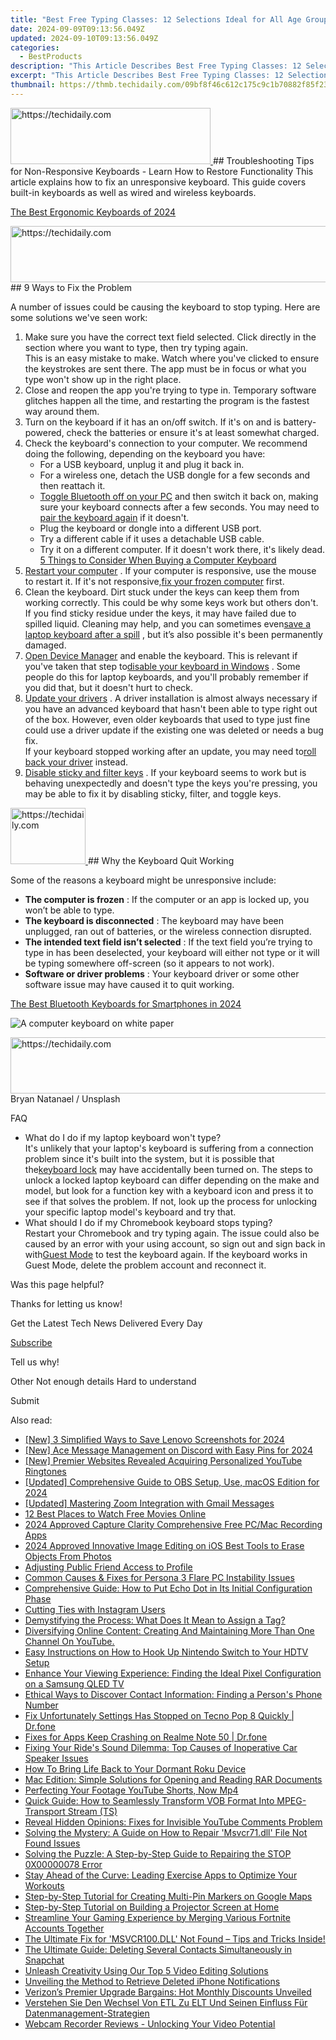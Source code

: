 ```yaml
---
title: "Best Free Typing Classes: 12 Selections Ideal for All Age Groups"
date: 2024-09-09T09:13:56.049Z
updated: 2024-09-10T09:13:56.049Z
categories:
  - BestProducts
description: "This Article Describes Best Free Typing Classes: 12 Selections Ideal for All Age Groups"
excerpt: "This Article Describes Best Free Typing Classes: 12 Selections Ideal for All Age Groups"
thumbnail: https://thmb.techidaily.com/09bf8f46c612c175c9c1b70882f85f23e4a357208766fb885709ca7e3c676924.png
---
```


<!-- affiliate ads begin -->
<a href="https://wigfever.sjv.io/c/5597632/2014850/22899" target="_top" id="2014850">
  <img src="//a.impactradius-go.com/display-ad/22899-2014850" border="0" alt="https://techidaily.com" width="320" height="90"/>
</a>
<img height="0" width="0" src="https://wigfever.sjv.io/i/5597632/2014850/22899" style="position:absolute;visibility:hidden;" border="0" />
<!-- affiliate ads end -->
## Troubleshooting Tips for Non-Responsive Keyboards - Learn How to Restore Functionality
 This article explains how to fix an unresponsive keyboard. This guide covers built-in keyboards as well as wired and wireless keyboards.

[The Best Ergonomic Keyboards of 2024](https://www.lifewire.com/best-ergonomic-keyboards-4147386)

<!-- affiliate ads begin -->
<a href="https://ephamedtechinc.pxf.io/c/5597632/2130532/26400" target="_top" id="2130532">
  <img src="//a.impactradius-go.com/display-ad/26400-2130532" border="0" alt="https://techidaily.com" width="728" height="90"/>
</a>
<img height="0" width="0" src="https://ephamedtechinc.pxf.io/i/5597632/2130532/26400" style="position:absolute;visibility:hidden;" border="0" />
<!-- affiliate ads end -->
## 9 Ways to Fix the Problem

 A number of issues could be causing the keyboard to stop typing. Here are some solutions we've seen work:  

1. Make sure you have the correct text field selected. Click directly in the section where you want to type, then try typing again.  
 This is an easy mistake to make. Watch where you've clicked to ensure the keystrokes are sent there. The app must be in focus or what you type won't show up in the right place.
2. Close and reopen the app you're trying to type in. Temporary software glitches happen all the time, and restarting the program is the fastest way around them.
3. Turn on the keyboard if it has an on/off switch. If it's on and is battery-powered, check the batteries or ensure it's at least somewhat charged.
4. Check the keyboard's connection to your computer. We recommend doing the following, depending on the keyboard you have:  
   * For a USB keyboard, unplug it and plug it back in.  
   * For a wireless one, detach the USB dongle for a few seconds and then reattach it.  
   * [Toggle Bluetooth off on your PC](https://www.lifewire.com/turn-on-bluetooth-in-windows-11-5216193) and then switch it back on, making sure your keyboard connects after a few seconds. You may need to [pair the keyboard again](https://www.lifewire.com/set-up-a-bluetooth-device-2640340) if it doesn't.  
   * Plug the keyboard or dongle into a different USB port.  
   * Try a different cable if it uses a detachable USB cable.  
   * Try it on a different computer. If it doesn't work there, it's likely dead.  
[5 Things to Consider When Buying a Computer Keyboard](https://www.lifewire.com/important-keyboard-features-2640341)
5. [Restart your computer](https://www.lifewire.com/how-to-reboot-a-computer-2624568) . If your computer is responsive, use the mouse to restart it. If it's not responsive,[fix your frozen computer](https://www.lifewire.com/fix-frozen-computer-5217030) first.
6. Clean the keyboard. Dirt stuck under the keys can keep them from working correctly. This could be why some keys work but others don't.  
 If you find sticky residue under the keys, it may have failed due to spilled liquid. Cleaning may help, and you can sometimes even[save a laptop keyboard after a spill](https://www.lifewire.com/steps-to-laptop-spill-repair-2378134) , but it’s also possible it's been permanently damaged.
7. [Open Device Manager](https://www.lifewire.com/how-to-open-device-manager-2626075) and enable the keyboard. This is relevant if you've taken that step to[disable your keyboard in Windows](https://www.lifewire.com/disable-laptop-keyboard-in-windows-11-5196395) . Some people do this for laptop keyboards, and you'll probably remember if you did that, but it doesn't hurt to check.
8. [Update your drivers](https://www.lifewire.com/how-to-update-drivers-in-windows-2619214) . A driver installation is almost always necessary if you have an advanced keyboard that hasn't been able to type right out of the box. However, even older keyboards that used to type just fine could use a driver update if the existing one was deleted or needs a bug fix.  
 If your keyboard stopped working after an update, you may need to[roll back your driver](https://www.lifewire.com/how-to-roll-back-a-driver-in-windows-2619217) instead.
9. [Disable sticky and filter keys](https://www.lifewire.com/how-to-turn-off-sticky-keys-windows-4692841) . If your keyboard seems to work but is behaving unexpectedly and doesn't type the keys you're pressing, you may be able to fix it by disabling sticky, filter, and toggle keys.

<!-- affiliate ads begin -->
<a href="https://aligracehair.sjv.io/c/5597632/2135394/19272" target="_top" id="2135394">
  <img src="//a.impactradius-go.com/display-ad/19272-2135394" border="0" alt="https://techidaily.com" width="120" height="90"/>
</a>
<img height="0" width="0" src="https://aligracehair.sjv.io/i/5597632/2135394/19272" style="position:absolute;visibility:hidden;" border="0" />
<!-- affiliate ads end -->
## Why the Keyboard Quit Working

 Some of the reasons a keyboard might be unresponsive include:

* **The computer is frozen** : If the computer or an app is locked up, you won’t be able to type.
* **The keyboard is disconnected** : The keyboard may have been unplugged, ran out of batteries, or the wireless connection disrupted.
* **The intended text field isn’t selected** : If the text field you’re trying to type in has been deselected, your keyboard will either not type or it will be typing somewhere off-screen (so it appears to not work).
* **Software or driver problems** : Your keyboard driver or some other software issue may have caused it to quit working.

[The Best Bluetooth Keyboards for Smartphones in 2024](https://www.lifewire.com/best-bluetooth-keyboards-for-smartphones-4177695)

![A computer keyboard on white paper](https://www.lifewire.com/thmb/CeM-fcdHU1euNfVLy8semOjckm4=/1500x0/filters:no_upscale():max_bytes(150000):strip_icc():format(webp)/bryan-natanael-hR8l1s4u8QE-unsplash-bf561a995f8840d29937369560cabfab.jpg)

<!-- affiliate ads begin -->
<a href="https://ephamedtechinc.pxf.io/c/5597632/2136618/26400" target="_top" id="2136618">
  <img src="//a.impactradius-go.com/display-ad/26400-2136618" border="0" alt="https://techidaily.com" width="728" height="90"/>
</a>
<img height="0" width="0" src="https://ephamedtechinc.pxf.io/i/5597632/2136618/26400" style="position:absolute;visibility:hidden;" border="0" />
<!-- affiliate ads end -->
Bryan Natanael / Unsplash

 FAQ

* What do I do if my laptop keyboard won't type?  
 It's unlikely that your laptop's keyboard is suffering from a connection problem since it's built into the system, but it is possible that the[keyboard lock](https://www.lifewire.com/lock-your-keyboard-temporarily-5072812) may have accidentally been turned on. The steps to unlock a locked laptop keyboard can differ depending on the make and model, but look for a function key with a keyboard icon and press it to see if that solves the problem. If not, look up the process for unlocking your specific laptop model's keyboard and try that.
* What should I do if my Chromebook keyboard stops typing?  
 Restart your Chromebook and try typing again. The issue could also be caused by an error with your using account, so sign out and sign back in with[Guest Mode](https://www.lifewire.com/how-to-use-chromebook-guest-mode-4842588) to test the keyboard again. If the keyboard works in Guest Mode, delete the problem account and reconnect it.

Was this page helpful?

Thanks for letting us know!

 Get the Latest Tech News Delivered Every Day

[Subscribe](https://www.lifewire.com/#)

Tell us why!

 Other  Not enough details  Hard to understand

 Submit

<ins class="adsbygoogle"
     style="display:block"
     data-ad-format="autorelaxed"
     data-ad-client="ca-pub-7571918770474297"
     data-ad-slot="1223367746"></ins>



<ins class="adsbygoogle"
     style="display:block"
     data-ad-client="ca-pub-7571918770474297"
     data-ad-slot="8358498916"
     data-ad-format="auto"
     data-full-width-responsive="true"></ins>

<span class="atpl-alsoreadstyle">Also read:</span>
<div><ul>
<li><a href="https://digital-screen-recording.techidaily.com/new-3-simplified-ways-to-save-lenovo-screenshots-for-2024/"><u>[New] 3 Simplified Ways to Save Lenovo Screenshots for 2024</u></a></li>
<li><a href="https://discord-videos.techidaily.com/new-ace-message-management-on-discord-with-easy-pins-for-2024/"><u>[New] Ace Message Management on Discord with Easy Pins for 2024</u></a></li>
<li><a href="https://extra-support.techidaily.com/new-premier-websites-revealed-acquiring-personalized-youtube-ringtones/"><u>[New] Premier Websites Revealed  Acquiring Personalized YouTube Ringtones</u></a></li>
<li><a href="https://video-screen-grab.techidaily.com/updated-comprehensive-guide-to-obs-setup-use-macos-edition-for-2024/"><u>[Updated] Comprehensive Guide to OBS Setup, Use, macOS Edition for 2024</u></a></li>
<li><a href="https://fox-access.techidaily.com/updated-mastering-zoom-integration-with-gmail-messages/"><u>[Updated] Mastering Zoom Integration with Gmail Messages</u></a></li>
<li><a href="https://techno-recovery.techidaily.com/12-best-places-to-watch-free-movies-online/"><u>12 Best Places to Watch Free Movies Online</u></a></li>
<li><a href="https://screen-recording.techidaily.com/2024-approved-capture-clarity-comprehensive-free-pcmac-recording-apps/"><u>2024 Approved  Capture Clarity  Comprehensive Free PC/Mac Recording Apps</u></a></li>
<li><a href="https://fox-info.techidaily.com/2024-approved-innovative-image-editing-on-ios-best-tools-to-erase-objects-from-photos/"><u>2024 Approved  Innovative Image Editing on iOS  Best Tools to Erase Objects From Photos</u></a></li>
<li><a href="https://facebook.techidaily.com/adjusting-public-friend-access-to-profile/"><u>Adjusting Public Friend Access to Profile</u></a></li>
<li><a href="https://program-issues.techidaily.com/common-causes-and-fixes-for-persona-3-flare-pc-instability-issues/"><u>Common Causes & Fixes for Persona 3 Flare PC Instability Issues</u></a></li>
<li><a href="https://techno-recovery.techidaily.com/comprehensive-guide-how-to-put-echo-dot-in-its-initial-configuration-phase/"><u>Comprehensive Guide: How to Put Echo Dot in Its Initial Configuration Phase</u></a></li>
<li><a href="https://instagram-clips.techidaily.com/cutting-ties-with-instagram-users/"><u>Cutting Ties with Instagram Users</u></a></li>
<li><a href="https://techno-recovery.techidaily.com/demystifying-the-process-what-does-it-mean-to-assign-a-tag/"><u>Demystifying the Process: What Does It Mean to Assign a Tag?</u></a></li>
<li><a href="https://techno-recovery.techidaily.com/diversifying-online-content-creating-and-maintaining-more-than-one-channel-on-youtube/"><u>Diversifying Online Content: Creating And Maintaining More Than One Channel On YouTube.</u></a></li>
<li><a href="https://techno-recovery.techidaily.com/easy-instructions-on-how-to-hook-up-nintendo-switch-to-your-hdtv-setup/"><u>Easy Instructions on How to Hook Up Nintendo Switch to Your HDTV Setup</u></a></li>
<li><a href="https://techno-recovery.techidaily.com/enhance-your-viewing-experience-finding-the-ideal-pixel-configuration-on-a-samsung-qled-tv/"><u>Enhance Your Viewing Experience: Finding the Ideal Pixel Configuration on a Samsung QLED TV</u></a></li>
<li><a href="https://techno-recovery.techidaily.com/ethical-ways-to-discover-contact-information-finding-a-persons-phone-number/"><u>Ethical Ways to Discover Contact Information: Finding a Person's Phone Number</u></a></li>
<li><a href="https://howto.techidaily.com/fix-unfortunately-settings-has-stopped-on-tecno-pop-8-quickly-drfone-by-drfone-fix-android-problems-fix-android-problems/"><u>Fix Unfortunately Settings Has Stopped on Tecno Pop 8 Quickly | Dr.fone</u></a></li>
<li><a href="https://howto.techidaily.com/fixes-for-apps-keep-crashing-on-realme-note-50-drfone-by-drfone-fix-android-problems-fix-android-problems/"><u>Fixes for Apps Keep Crashing on Realme Note 50 | Dr.fone</u></a></li>
<li><a href="https://techno-recovery.techidaily.com/fixing-your-rides-sound-dilemma-top-causes-of-inoperative-car-speaker-issues/"><u>Fixing Your Ride's Sound Dilemma: Top Causes of Inoperative Car Speaker Issues</u></a></li>
<li><a href="https://techno-recovery.techidaily.com/how-to-bring-life-back-to-your-dormant-roku-device/"><u>How To Bring Life Back to Your Dormant Roku Device</u></a></li>
<li><a href="https://techno-recovery.techidaily.com/mac-edition-simple-solutions-for-opening-and-reading-rar-documents/"><u>Mac Edition: Simple Solutions for Opening and Reading RAR Documents</u></a></li>
<li><a href="https://youtube-clips.techidaily.com/perfecting-your-footage-youtube-shorts-now-mp4/"><u>Perfecting Your Footage  YouTube Shorts, Now Mp4</u></a></li>
<li><a href="https://media-tips.techidaily.com/quick-guide-how-to-seamlessly-transform-vob-format-into-mpeg-transport-stream-ts/"><u>Quick Guide: How to Seamlessly Transform VOB Format Into MPEG-Transport Stream (TS)</u></a></li>
<li><a href="https://techno-recovery.techidaily.com/reveal-hidden-opinions-fixes-for-invisible-youtube-comments-problem/"><u>Reveal Hidden Opinions: Fixes for Invisible YouTube Comments Problem</u></a></li>
<li><a href="https://techno-recovery.techidaily.com/solving-the-mystery-a-guide-on-how-to-repair-msvcr71dll-file-not-found-issues/"><u>Solving the Mystery: A Guide on How to Repair 'Msvcr71.dll' File Not Found Issues</u></a></li>
<li><a href="https://techno-recovery.techidaily.com/solving-the-puzzle-a-step-by-step-guide-to-repairing-the-stop-0x00000078-error/"><u>Solving the Puzzle: A Step-by-Step Guide to Repairing the STOP 0X00000078 Error</u></a></li>
<li><a href="https://techno-recovery.techidaily.com/stay-ahead-of-the-curve-leading-exercise-apps-to-optimize-your-workouts/"><u>Stay Ahead of the Curve: Leading Exercise Apps to Optimize Your Workouts</u></a></li>
<li><a href="https://techno-recovery.techidaily.com/step-by-step-tutorial-for-creating-multi-pin-markers-on-google-maps/"><u>Step-by-Step Tutorial for Creating Multi-Pin Markers on Google Maps</u></a></li>
<li><a href="https://techno-recovery.techidaily.com/step-by-step-tutorial-on-building-a-projector-screen-at-home/"><u>Step-by-Step Tutorial on Building a Projector Screen at Home</u></a></li>
<li><a href="https://techno-recovery.techidaily.com/streamline-your-gaming-experience-by-merging-various-fortnite-accounts-together/"><u>Streamline Your Gaming Experience by Merging Various Fortnite Accounts Together</u></a></li>
<li><a href="https://techno-recovery.techidaily.com/1722877048883-the-ultimate-fix-for-msvcr100dll-not-found-tips-and-tricks-inside/"><u>The Ultimate Fix for 'MSVCR100.DLL' Not Found – Tips and Tricks Inside!</u></a></li>
<li><a href="https://techno-recovery.techidaily.com/the-ultimate-guide-deleting-several-contacts-simultaneously-in-snapchat/"><u>The Ultimate Guide: Deleting Several Contacts Simultaneously in Snapchat</u></a></li>
<li><a href="https://techno-recovery.techidaily.com/unleash-creativity-using-our-top-5-video-editing-solutions/"><u>Unleash Creativity Using Our Top 5 Video Editing Solutions</u></a></li>
<li><a href="https://techno-recovery.techidaily.com/unveiling-the-method-to-retrieve-deleted-iphone-notifications/"><u>Unveiling the Method to Retrieve Deleted iPhone Notifications</u></a></li>
<li><a href="https://techno-recovery.techidaily.com/verizons-premier-upgrade-bargains-hot-monthly-discounts-unveiled/"><u>Verizon’s Premier Upgrade Bargains: Hot Monthly Discounts Unveiled</u></a></li>
<li><a href="https://solve-hot.techidaily.com/verstehen-sie-den-wechsel-von-etl-zu-elt-und-seinen-einfluss-fur-datenmanagement-strategien/"><u>Verstehen Sie Den Wechsel Von ETL Zu ELT Und Seinen Einfluss Für Datenmanagement-Strategien</u></a></li>
<li><a href="https://video-capture.techidaily.com/webcam-recorder-reviews-unlocking-your-video-potential/"><u>Webcam Recorder Reviews - Unlocking Your Video Potential</u></a></li>
</ul></div>
